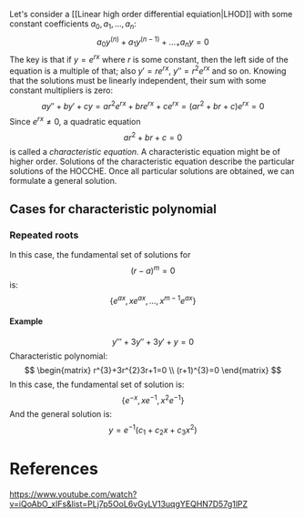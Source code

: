 Let's consider a [[Linear high order differential equiation|LHOD]] with some constant coefficients $a_{0},a_{1},\dots,a_{n}$:
$$
a_{0}y^{(n)}+a_{1}y^{(n-1)}+\dots _+a_{n}y=0
$$
The key is that if $y=e^{rx}$ where $r$ is some constant, then the left side of the equation is a multiple of that; also $y'=re^{rx}$, $y''=r^{2}e^{rx}$ and so on.
Knowing that the solutions must be linearly independent, their sum with some constant multipliers is zero:
$$
ay''+by'+cy=ar^{2}e^{rx}+bre^{rx}+ce^{rx}=(ar^{2}+br+c)e^{rx}=0
$$
Since $e^{rx}\neq 0$, a quadratic equation
$$
ar^{2} +br + c = 0
$$
is called a *characteristic equation*. 
A characteristic equation might be of higher order.
Solutions of the characteristic equation describe the particular solutions of the HOCCHE.
Once all particular solutions are obtained, we can formulate a general solution.
## Cases for characteristic polynomial
### Repeated roots
In this case, the fundamental set of solutions for
$$
(r-a)^{m}=0
$$
is:
$$
\{e^{ax},xe^{ax}, \dots,x^{m-1}e^{ax}\}
$$

#### Example
$$
y'''+3y''+3y'+y=0
$$
Characteristic polynomial:
$$
\begin{matrix}
r^{3}+3r^{2}3r+1=0 \\
(r+1)^{3}=0
\end{matrix}
$$
In this case, the fundamental set of solution is:
$$
\{e^{-x}, xe^{-1}, x^{2}e^{-1}\}
$$
And the general solution is:
$$
y = e^{-1}(c_{1}+c_{2}x+c_{3}x^{2})
$$
# References
https://www.youtube.com/watch?v=iQoAbO_xlFs&list=PLj7p5OoL6vGyLV13uqgYEQHN7D57g1lPZ



